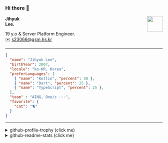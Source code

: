 ### Hi there 👋
<img src="https://github.githubassets.com/images/mona-loading-default.gif" width="50px" align="right">
</a>

**Jihyuk\
Lee.**

19 y.o & Server Platform Engineer.\
✉️ <s23066@gsm.hs.kr>

---

```json
{
  "name": "Jihyuk Lee",
  "birthYear": 2007,
  "locale": "ko-KR, Korea",
  "preferLanguages": [
    { "name": "Kotlin", "percent": 50 },
    { "name": "Dart", "percent": 25 },
    { "name": "TypeScript", "percent": 25 },
  ],
  "team" : "AING, One/s ···",
  "favorite": {
    "cat": "🐈"
  }
}
```
---
<details>
  <summary>github-profile-trophy (click me)</summary>
  
![](https://github-profile-trophy.vercel.app/?username=withJihyuk&row=1&column=8&theme=nord)
  
</details>
<details>
  <summary>github-readme-stats (click me)</summary>
  
<!--START_SECTION:waka-->
![Code Time](http://img.shields.io/badge/Code%20Time-936%20hrs%2029%20mins-blue)

![Lines of code](https://img.shields.io/badge/%EC%A0%80%EB%8A%94%20%EC%97%AC%ED%83%9C%EA%B9%8C%EC%A7%80%20-716.3%20thousand%20%EC%A4%84%EC%9D%98%20%EC%BD%94%EB%93%9C%EB%A5%BC%20%EC%9E%91%EC%84%B1%ED%96%88%EC%96%B4%EC%9A%94.-blue)

**저는 아침형 인간이에요. 🐤** 

```text
🌞 아침                     868 commits         █████░░░░░░░░░░░░░░░░░░░░   21.28 % 
🌆 낮　                     1420 commits        █████████░░░░░░░░░░░░░░░░   34.82 % 
🌃 저녁                     1427 commits        █████████░░░░░░░░░░░░░░░░   34.99 % 
🌙 밤　                     363 commits         ██░░░░░░░░░░░░░░░░░░░░░░░   08.90 % 
```


📊 **저는 이번주를 이렇게 시간을 보냈어요.** 

```text
🕑︎ Timezone: Asia/Seoul

💬 프로그래밍 언어들: 
Kotlin                   2 hrs 49 mins       ████████████████████░░░░░   79.01 % 
Java                     36 mins             ████░░░░░░░░░░░░░░░░░░░░░   17.12 % 
XML                      8 mins              █░░░░░░░░░░░░░░░░░░░░░░░░   03.86 % 
YAML                     0 secs              ░░░░░░░░░░░░░░░░░░░░░░░░░   00.01 % 

🔥 에디터들: 
IntelliJ IDEA            3 hrs 25 mins       ████████████████████████░   96.14 % 
VS Code                  8 mins              █░░░░░░░░░░░░░░░░░░░░░░░░   03.86 % 

💻 운영 체제들: 
Mac                      3 hrs 34 mins       █████████████████████████   100.00 % 
```


 Last Updated on 21/07/2025 18:57:24 UTC
<!--END_SECTION:waka-->

</details>

</div>

